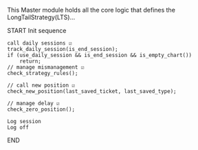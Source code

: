 
This Master module holds all the core logic that defines the LongTailStrategy(LTS)...

START
    Init sequence

    call daily sessions ☑️
    track_daily_session(is_end_session);
    if (use_daily_session && is_end_session && is_empty_chart())
        return;
    // manage mismanagement ☑️
    check_strategy_rules();

    // call new position ☑️
    check_new_position(last_saved_ticket, last_saved_type);

    // manage delay ☑️
    check_zero_position();

    Log session
    Log off
END